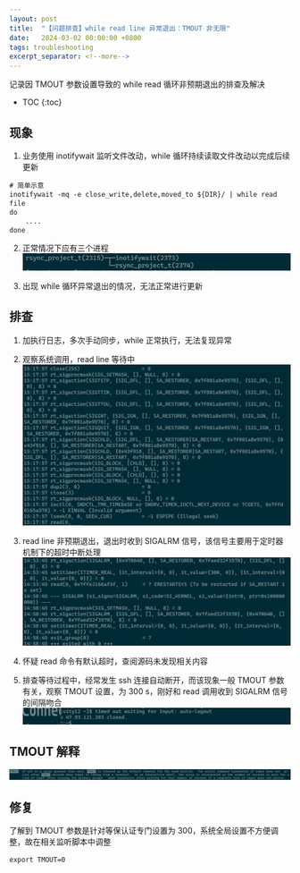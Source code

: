 ```yaml
---
layout: post
title:  "【问题排查】while read line 异常退出：TMOUT 非无限"
date:   2024-03-02 00:00:00 +0800
tags: troubleshooting
excerpt_separator: <!--more-->
---
```


记录因 TMOUT 参数设置导致的 while read 循环非预期退出的排查及解决<!--more-->

* TOC
{:toc}

## 现象
1. 业务使用 inotifywait 监听文件改动，while 循环持续读取文件改动以完成后续更新
```
# 简单示意
inotifywait -mq -e close_write,delete,moved_to ${DIR}/ | while read file
do
    ....
done
```

2. 正常情况下应有三个进程
![image](/assets/images/c760e315-40b4-4438-af9e-f041e32d396d.png)

3. 出现 while 循环异常退出的情况，无法正常进行更新


## 排查
1. 加执行日志，多次手动同步，while 正常执行，无法复现异常

2. 观察系统调用，read line 等待中
![image](/assets/images/20240302_alngaalg.png)

3. read line 非预期退出，退出时收到 SIGALRM 信号，该信号主要用于定时器机制下的超时中断处理
![image](/assets/images/20240302_lngljre.png)

4. 怀疑 read 命令有默认超时，查阅源码未发现相关内容

5. 排查等待过程中，经常发生 ssh 连接自动断开，而该现象一般 TMOUT 参数有关，观察 TMOUT 设置，为 300 s，刚好和 read 调用收到 SIGALRM 信号的间隔吻合
![image](/assets/images/20240302_cnlglnt.png)

## TMOUT 解释
![image](/assets/images/20240302_alnreelntg.png)

## 修复
了解到 TMOUT 参数是针对等保认证专门设置为 300，系统全局设置不方便调整，故在相关监听脚本中调整
```
export TMOUT=0
```
